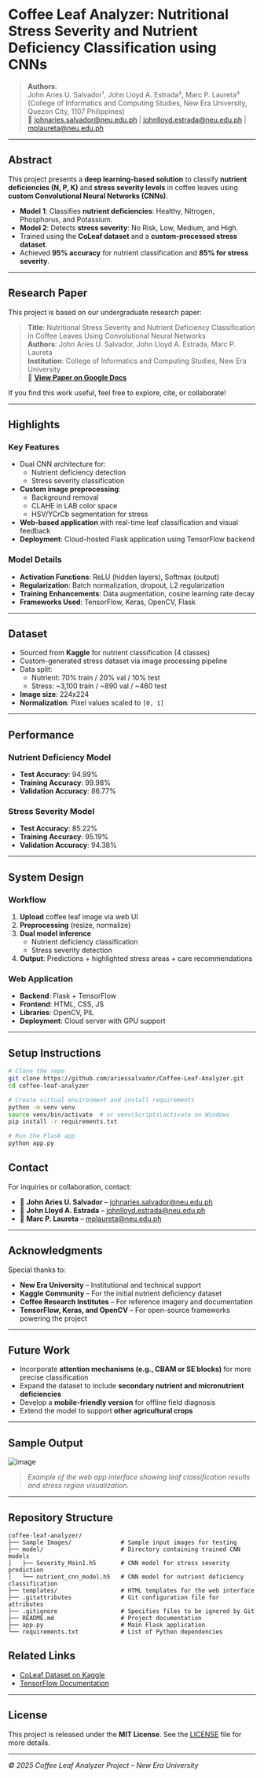 # Coffee Leaf Analyzer: Nutritional Stress Severity and Nutrient Deficiency Classification using CNNs

> **Authors**:  
John Aries U. Salvador¹, John Lloyd A. Estrada², Marc P. Laureta³  
(College of Informatics and Computing Studies, New Era University, Quezon City, 1107 Philippines)  
📧 johnaries.salvador@neu.edu.ph | johnlloyd.estrada@neu.edu.ph | mplaureta@neu.edu.ph

---

## Abstract

This project presents a **deep learning-based solution** to classify **nutrient deficiencies (N, P, K)** and **stress severity levels** in coffee leaves using **custom Convolutional Neural Networks (CNNs)**.

- **Model 1**: Classifies **nutrient deficiencies**: Healthy, Nitrogen, Phosphorus, and Potassium.
- **Model 2**: Detects **stress severity**: No Risk, Low, Medium, and High.
- Trained using the **CoLeaf dataset** and a **custom-processed stress dataset**.
- Achieved **95% accuracy** for nutrient classification and **85% for stress severity**.

---
##  Research Paper

This project is based on our undergraduate research paper:

> **Title**: Nutritional Stress Severity and Nutrient Deficiency Classification in Coffee Leaves Using Convolutional Neural Networks  
> **Authors**: John Aries U. Salvador, John Lloyd A. Estrada, Marc P. Laureta  
> **Institution**: College of Informatics and Computing Studies, New Era University  
> 📄 **[View Paper on Google Docs](https://docs.google.com/document/d/13ZTcPESsC79hKdnHvVFM8RoXpGG9CIRgvUORB0G0jRY/edit?usp=sharing)**

If you find this work useful, feel free to explore, cite, or collaborate!

---
## Highlights

### Key Features
- Dual CNN architecture for:
  - Nutrient deficiency detection
  - Stress severity classification
- **Custom image preprocessing**:
  - Background removal
  - CLAHE in LAB color space
  - HSV/YCrCb segmentation for stress
- **Web-based application** with real-time leaf classification and visual feedback
- **Deployment**: Cloud-hosted Flask application using TensorFlow backend

### Model Details
- **Activation Functions**: ReLU (hidden layers), Softmax (output)
- **Regularization**: Batch normalization, dropout, L2 regularization
- **Training Enhancements**: Data augmentation, cosine learning rate decay
- **Frameworks Used**: TensorFlow, Keras, OpenCV, Flask

---

## Dataset

- Sourced from **Kaggle** for nutrient classification (4 classes)
- Custom-generated stress dataset via image processing pipeline
- Data split:
  - Nutrient: 70% train / 20% val / 10% test
  - Stress: ~3,100 train / ~890 val / ~460 test
- **Image size**: 224x224
- **Normalization**: Pixel values scaled to `[0, 1]`

---

## Performance

### Nutrient Deficiency Model
- **Test Accuracy**: 94.99%
- **Training Accuracy**: 99.98%
- **Validation Accuracy**: 86.77%

### Stress Severity Model
- **Test Accuracy**: 85.22%
- **Training Accuracy**: 95.19%
- **Validation Accuracy**: 94.38%

---

## System Design

### Workflow
1. **Upload** coffee leaf image via web UI
2. **Preprocessing** (resize, normalize)
3. **Dual model inference**
   - Nutrient deficiency classification
   - Stress severity detection
4. **Output**: Predictions + highlighted stress areas + care recommendations

### Web Application
- **Backend**: Flask + TensorFlow
- **Frontend**: HTML, CSS, JS
- **Libraries**: OpenCV, PIL
- **Deployment**: Cloud server with GPU support

---

## Setup Instructions

```bash
# Clone the repo
git clone https://github.com/ariessalvador/Coffee-Leaf-Analyzer.git
cd coffee-leaf-analyzer

# Create virtual environment and install requirements
python -m venv venv
source venv/bin/activate  # or venv\Scripts\activate on Windows
pip install -r requirements.txt

# Run the Flask app
python app.py
```

## Contact

For inquiries or collaboration, contact:

- 📧 **John Aries U. Salvador** – johnaries.salvador@neu.edu.ph  
- 📧 **John Lloyd A. Estrada** – johnlloyd.estrada@neu.edu.ph  
- 📧 **Marc P. Laureta** – mplaureta@neu.edu.ph  

---

## Acknowledgments

Special thanks to:

- **New Era University** – Institutional and technical support  
- **Kaggle Community** – For the initial nutrient deficiency dataset  
- **Coffee Research Institutes** – For reference imagery and documentation  
- **TensorFlow, Keras, and OpenCV** – For open-source frameworks powering the project

---

## Future Work

- Incorporate **attention mechanisms (e.g., CBAM or SE blocks)** for more precise classification
- Expand the dataset to include **secondary nutrient and micronutrient deficiencies**
- Develop a **mobile-friendly version** for offline field diagnosis
- Extend the model to support **other agricultural crops**

---

## Sample Output

![image](https://github.com/user-attachments/assets/01ad5649-0dab-40e5-bd0e-5166ac961fc8)


> *Example of the web app interface showing leaf classification results and stress region visualization.*

---

## Repository Structure

```text
coffee-leaf-analyzer/
├── Sample Images/              # Sample input images for testing
├── model/                      # Directory containing trained CNN models
│   ├── Severity_Main1.h5       # CNN model for stress severity prediction
│   └── nutrient_cnn_model.h5   # CNN model for nutrient deficiency classification
├── templates/                  # HTML templates for the web interface
├── .gitattributes              # Git configuration file for attributes
├── .gitignore                  # Specifies files to be ignored by Git
├── README.md                   # Project documentation
├── app.py                      # Main Flask application
└── requirements.txt            # List of Python dependencies
```


## Related Links

- [CoLeaf Dataset on Kaggle](https://www.kaggle.com/datasets/janmejaybhoi/coffee-leaf-dataset)
- [TensorFlow Documentation](https://www.tensorflow.org/)

---

##  License

This project is released under the **MIT License**. See the [LICENSE](./LICENSE) file for more details.

---

*© 2025 Coffee Leaf Analyzer Project – New Era University*
